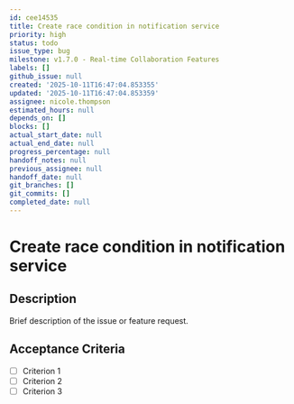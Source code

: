 ```yaml
---
id: cee14535
title: Create race condition in notification service
priority: high
status: todo
issue_type: bug
milestone: v1.7.0 - Real-time Collaboration Features
labels: []
github_issue: null
created: '2025-10-11T16:47:04.853355'
updated: '2025-10-11T16:47:04.853359'
assignee: nicole.thompson
estimated_hours: null
depends_on: []
blocks: []
actual_start_date: null
actual_end_date: null
progress_percentage: null
handoff_notes: null
previous_assignee: null
handoff_date: null
git_branches: []
git_commits: []
completed_date: null
---
```


# Create race condition in notification service

## Description

Brief description of the issue or feature request.

## Acceptance Criteria

- [ ] Criterion 1
- [ ] Criterion 2
- [ ] Criterion 3